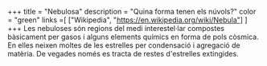 +++
title = "Nebulosa"
description = "Quina forma tenen els núvols?"
color = "green"
links =[
  ["Wikipedia", "https://en.wikipedia.org/wiki/Nebula"]
]
+++
Les nebuloses són regions del medi interestel·lar compostes bàsicament per gasos i alguns elements químics en forma de pols còsmica. En elles neixen moltes de les estrelles per condensació i agregació de matèria. De vegades només es tracta de restes d'estrelles extingides.
